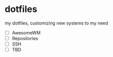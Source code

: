 # dotfiles
my dotfiles, customizing new systems to my need

- [ ] AwesomeWM
- [ ] Repositories
- [ ] SSH
- [ ] TBD
